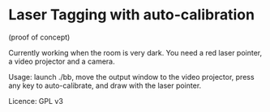 Laser Tagging with auto-calibration
=================================
(proof of concept)

Currently working when the room is very dark.
You need a red laser pointer, a video projector and a camera.

Usage: launch ./bb, move the output window to the
video projector, press any key to auto-calibrate, and
draw with the laser pointer.

Licence: GPL v3

